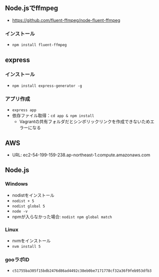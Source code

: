 ## Node.jsでffmpeg
* https://github.com/fluent-ffmpeg/node-fluent-ffmpeg

### インストール
* `npm install fluent-ffmpeg`

## express
### インストール
* `npm install express-generator -g`

### アプリ作成
* `express app`
* 依存ファイル取得：`cd app & npm install`
  * Vagrantの共有フォルダだとシンボリックリンクを作成できないためエラーになる

## AWS
* URL: ec2-54-199-159-238.ap-northeast-1.compute.amazonaws.com

## Node.js
### Windows
* nodistをインストール
* `nodist + 5`
* `nodist global 5`
* `node -v`
* npmが入らなかった場合: `nodist npm global match`

### Linux
* nvmをインストール
* `nvm install 5`

### gooラボID
* `c51755ba305f15bdb2476d86ad4492c38eb0be7171778cf32a36f9feb953dfb3`
